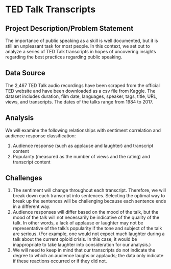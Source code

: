 # TED Talk Transcripts
## Project Description/Problem Statement
The importance of public speaking as a skill is well documented, but it is still an unpleasant task for most people. In this context, we set out to analyze a series of TED Talk transcripts in hopes of uncovering insights regarding the best practices regarding public speaking.  

## Data Source
The 2,467 TED Talk audio recordings have been scraped from the official TED website and have been downloaded as a csv file from Kaggle. The dataset includes duration, film date, languages, speaker, tags, title, URL, views, and transcripts. The dates of the talks range from 1984 to 2017.

## Analysis
We will examine the following relationships with sentiment correlation and audience response classification:
1)  Audience response (such as applause and laughter) and transcript content
2)  Popularity (measured as the number of views and the rating) and transcript content

## Challenges
1)  The sentiment will change throughout each transcript. Therefore, we will break down each transcript into sentences. Selecting the optimal way to break up the sentences will be challenging because each sentence ends in a different way.
2)  Audience responses will differ based on the mood of the talk, but the mood of the talk will not necessarily be indicative of the quality of the talk. In other words, a lack of applause or laughter may not be representative of the talk’s popularity if the tone and subject of the talk are serious. (For example, one would not expect much laughter during a talk about the current opioid crisis. In this case, it would be inappropriate to take laughter into consideration for our analysis.)  
3)  We will need to keep in mind that our transcripts do not indicate the degree to which an audience laughs or applauds; the data only indicate if these reactions occurred or if they did not.


